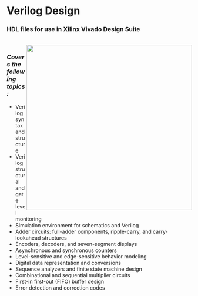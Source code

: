 # Verilog Design

### HDL files for use in Xilinx Vivado Design Suite
<br>
<img align="right" width="450" height="450" src="https://github.com/Daniel-Lamb/VerilogDesign/assets/96439440/0f016168-af21-4cea-8f00-876b7d37e640">



  ### *Covers the following topics:*
- Verilog syntax and structure 
- Verilog structural and gate level monitoring 
- Simulation environment for schematics and Verilog
- Adder circuits: full-adder components, ripple-carry, and carry-lookahead structures 
- Encoders, decoders, and seven-segment displays 
- Asynchronous and synchronous counters 
- Level-sensitive and edge-sensitive behavior modeling
- Digital data representation and conversions 
- Sequence analyzers and finite state machine design 
- Combinational and sequential multiplier circuits 
- First-in first-out (FIFO) buffer design 
- Error detection and correction codes 
